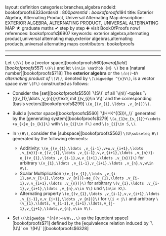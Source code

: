 layout: definition
categories: branches,algebra
nodeid: bookofproofs$6333
orderid: 800
parentid: bookofproofs$194
title: Exterior Algebra, Alternating Product, Universal Alternating Map
description: EXTERIOR ALGEBRA, ALTERNATING PRODUCT, UNIVERSAL ALTERNATING MAP ★ graduate maths ✔ step by step ✚ visit BookOfProofs now!
references: bookofproofs$6907
keywords: exterior algebra,alternating product,universal alternating map,exterior algebras,alternating products,universal alternating maps
contributors: bookofproofs

---


---

Let `\(V\)` be a [vector space][bookofproofs$560] over a [field][bookofproofs$557] `\(F\)` and let `\(n\in \mathbb {N} \)` be a [natural number][bookofproofs$718] The **exterior algebra** or the *`\(n\)`-th alternating product of `\(V\)`*, denoted by `\(\bigwedge ^{n}V\)`, is a vector space over `\(F\)` constructed as follows:

* Consider the [set][bookofproofs$550] `\(S\)` of all `\(n\)`-tuples `\({(v_{1},\ldots ,v_{n})}{\text{ mit }}v_{i}\in V\)` and the corresponding [basis vectors][bookofproofs$299] `\(e_{(v_{1},\ldots ,v_{n})}\)`. 
* Build a [vector space][bookofproofs$560] `\(H=K^{(S)}\,,\)` generated by the [generating system][bookofproofs$279] `\(a_{1}e_{s_{1}}+\cdots +a_{k}e_{s_{k}}\)` with `\(a_{i}\in F\)` and `\(s_{i}\in S,\)`.
* In `\(H\)`, consider the [subspace][bookofproofs$562] `\(U\subseteq H\)` generated by the following elements: 
   * Additivity: `\(e_{(v_{1},\ldots ,v_{i-1},v+w,v_{i+1},\ldots ,v_{n})}-e_{(v_{1},\ldots ,v_{i-1},v,v_{i+1},\ldots ,v_{n})}-e_{(v_{1},\ldots ,v_{i-1},w,v_{i+1},\ldots ,v_{n})}\)` for arbitrary `\(v_{1},\ldots ,v_{i-1},v_{i+1},\ldots ,v_{n},v,w\in V\)`.
   * Scalar Multiplication `\(e_{(v_{1},\ldots ,v_{i-1},av,v_{i+1},\ldots ,v_{n})}-ae_{(v_{1},\ldots ,v_{i-1},v,v_{i+1},\ldots ,v_{n})}\)` for arbitrary `\(v_{1},\ldots ,v_{i-1},v_{i+1},\ldots ,v_{n},v\in V\)` und `\(a\in K\)`.
   * Alternating property `\(e_{(v_{1},\ldots ,v_{i-1},v,v_{i+1},\ldots ,v_{j-1},v,v_{j+1},\ldots ,v_{n})}\)` for `\(i < j\)` and arbitrary `\(v_{1},\ldots, v_{i-1},v_{i+1},\ldots,v_{j-1},v_{j+1},\ldots,v_{n},v\in V\)`.

* Set `\(\bigwedge ^{n}V:=H/U\,,\)` as the [quotient space][bookofproofs$71] defined by the [equivalence relation induced by `\(U\)` on `\(H\)` ][bookofproofs$6328]
